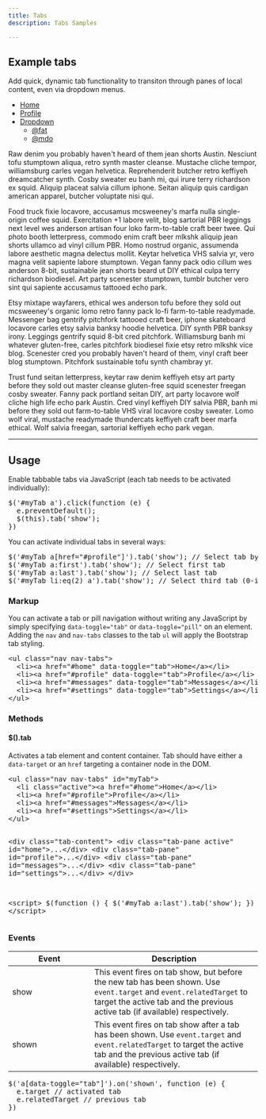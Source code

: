 ```yaml
---
title: Tabs
description: Tabs Samples

---
```


<section id="tabs">
  <h2>Example tabs</h2>
  <p>Add quick, dynamic tab functionality to transiton through panes of local content, even via dropdown menus.</p>
  <div class="bs-docs-example">
    <ul id="myTab" class="nav nav-tabs">
      <li class="active"><a href="#home" data-toggle="tab">Home</a></li>
      <li><a href="#profile" data-toggle="tab">Profile</a></li>
      <li class="dropdown">
        <a href="#" class="dropdown-toggle" data-toggle="dropdown">Dropdown <b class="caret"></b></a>
        <ul class="dropdown-menu">
          <li><a href="#dropdown1" data-toggle="tab">@fat</a></li>
          <li><a href="#dropdown2" data-toggle="tab">@mdo</a></li>
        </ul>
      </li>
    </ul>
    <div id="myTabContent" class="tab-content">
      <div class="tab-pane fade in active" id="home">
        <p>Raw denim you probably haven't heard of them jean shorts Austin. Nesciunt tofu stumptown aliqua, retro synth master cleanse. Mustache cliche tempor, williamsburg carles vegan helvetica. Reprehenderit butcher retro keffiyeh dreamcatcher synth. Cosby sweater eu banh mi, qui irure terry richardson ex squid. Aliquip placeat salvia cillum iphone. Seitan aliquip quis cardigan american apparel, butcher voluptate nisi qui.</p>
      </div>
      <div class="tab-pane fade" id="profile">
        <p>Food truck fixie locavore, accusamus mcsweeney's marfa nulla single-origin coffee squid. Exercitation +1 labore velit, blog sartorial PBR leggings next level wes anderson artisan four loko farm-to-table craft beer twee. Qui photo booth letterpress, commodo enim craft beer mlkshk aliquip jean shorts ullamco ad vinyl cillum PBR. Homo nostrud organic, assumenda labore aesthetic magna delectus mollit. Keytar helvetica VHS salvia yr, vero magna velit sapiente labore stumptown. Vegan fanny pack odio cillum wes anderson 8-bit, sustainable jean shorts beard ut DIY ethical culpa terry richardson biodiesel. Art party scenester stumptown, tumblr butcher vero sint qui sapiente accusamus tattooed echo park.</p>
      </div>
      <div class="tab-pane fade" id="dropdown1">
        <p>Etsy mixtape wayfarers, ethical wes anderson tofu before they sold out mcsweeney's organic lomo retro fanny pack lo-fi farm-to-table readymade. Messenger bag gentrify pitchfork tattooed craft beer, iphone skateboard locavore carles etsy salvia banksy hoodie helvetica. DIY synth PBR banksy irony. Leggings gentrify squid 8-bit cred pitchfork. Williamsburg banh mi whatever gluten-free, carles pitchfork biodiesel fixie etsy retro mlkshk vice blog. Scenester cred you probably haven't heard of them, vinyl craft beer blog stumptown. Pitchfork sustainable tofu synth chambray yr.</p>
      </div>
      <div class="tab-pane fade" id="dropdown2">
        <p>Trust fund seitan letterpress, keytar raw denim keffiyeh etsy art party before they sold out master cleanse gluten-free squid scenester freegan cosby sweater. Fanny pack portland seitan DIY, art party locavore wolf cliche high life echo park Austin. Cred vinyl keffiyeh DIY salvia PBR, banh mi before they sold out farm-to-table VHS viral locavore cosby sweater. Lomo wolf viral, mustache readymade thundercats keffiyeh craft beer marfa ethical. Wolf salvia freegan, sartorial keffiyeh echo park vegan.</p>
      </div>
    </div>
  </div>
  <hr class="bs-docs-separator">
  <h2>Usage</h2>
  <p>Enable tabbable tabs via JavaScript (each tab needs to be activated individually):</p>
  
<pre class="prettyprint linenums">
$('#myTab a').click(function (e) {
  e.preventDefault();
  $(this).tab('show');
})</pre>
  <p>You can activate individual tabs in several ways:</p>
<pre class="prettyprint linenums">
$('#myTab a[href="#profile"]').tab('show'); // Select tab by name
$('#myTab a:first').tab('show'); // Select first tab
$('#myTab a:last').tab('show'); // Select last tab
$('#myTab li:eq(2) a').tab('show'); // Select third tab (0-indexed)
</pre>
  <h3>Markup</h3>
  <p>You can activate a tab or pill navigation without writing any JavaScript by simply specifying <code>data-toggle="tab"</code> or <code>data-toggle="pill"</code> on an element. Adding the <code>nav</code> and <code>nav-tabs</code> classes to the tab <code>ul</code> will apply the Bootstrap tab styling.</p>
<pre class="prettyprint linenums">
&lt;ul class="nav nav-tabs"&gt;
  &lt;li&gt;&lt;a href="#home" data-toggle="tab"&gt;Home&lt;/a&gt;&lt;/li&gt;
  &lt;li&gt;&lt;a href="#profile" data-toggle="tab"&gt;Profile&lt;/a&gt;&lt;/li&gt;
  &lt;li&gt;&lt;a href="#messages" data-toggle="tab"&gt;Messages&lt;/a&gt;&lt;/li&gt;
  &lt;li&gt;&lt;a href="#settings" data-toggle="tab"&gt;Settings&lt;/a&gt;&lt;/li&gt;
&lt;/ul&gt;</pre>
  <h3>Methods</h3>
  <h4>$().tab</h4>
  <p>
    Activates a tab element and content container. Tab should have either a <code>data-target</code> or an <code>href</code> targeting a container node in the DOM.
  </p>
<pre class="prettyprint linenums">
&lt;ul class="nav nav-tabs" id="myTab"&gt;
  &lt;li class="active"&gt;&lt;a href="#home"&gt;Home&lt;/a&gt;&lt;/li&gt;
  &lt;li&gt;&lt;a href="#profile"&gt;Profile&lt;/a&gt;&lt;/li&gt;
  &lt;li&gt;&lt;a href="#messages"&gt;Messages&lt;/a&gt;&lt;/li&gt;
  &lt;li&gt;&lt;a href="#settings"&gt;Settings&lt;/a&gt;&lt;/li&gt;
&lt;/ul&gt;

&lt;div class="tab-content"&gt;
  &lt;div class="tab-pane active" id="home"&gt;...&lt;/div&gt;
  &lt;div class="tab-pane" id="profile"&gt;...&lt;/div&gt;
  &lt;div class="tab-pane" id="messages"&gt;...&lt;/div&gt;
  &lt;div class="tab-pane" id="settings"&gt;...&lt;/div&gt;
&lt;/div&gt;

&lt;script&gt;
  $(function () {
    $('#myTab a:last').tab('show');
  })
&lt;/script&gt;
</pre>

  <h3>Events</h3>
  <table class="table table-bordered table-striped">
    <thead>
     <tr>
       <th style="width: 150px;">Event</th>
       <th>Description</th>
     </tr>
    </thead>
    <tbody>
     <tr>
       <td>show</td>
       <td>This event fires on tab show, but before the new tab has been shown. Use <code>event.target</code> and <code>event.relatedTarget</code> to target the active tab and the previous active tab (if available) respectively.</td>
    </tr>
    <tr>
       <td>shown</td>
       <td>This event fires on tab show after a tab has been shown. Use <code>event.target</code> and <code>event.relatedTarget</code> to target the active tab and the previous active tab (if available) respectively.</td>
     </tr>
    </tbody>
  </table>
<pre class="prettyprint linenums">
$('a[data-toggle="tab"]').on('shown', function (e) {
  e.target // activated tab
  e.relatedTarget // previous tab
})
</pre>
</section>
